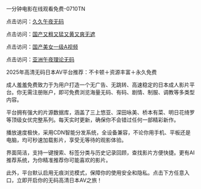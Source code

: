 一分钟电影在线观看免费-0710TN

点击访问：<a href="https://heiliaozj3tjd.pages.dev">久久午夜无码</a>

点击访问：<a href="https://heiliaoll4qsx.pages.dev">国产又粗又猛又黄又爽无遮</a>

点击访问：<a href="https://heiliaowzu4ur.pages.dev">国产美女一级A视频</a>

点击访问：<a href="https://heiliaoe8ajia.pages.dev">亚洲午夜理论无码</a>

2025年高清无码日本AV平台推荐：不卡顿＋资源丰富＋永久免费

成人羞羞免费致力于为用户打造一个无广告、无跳转、高速稳定的日本成人影片平台。你无需注册账户，即可免费浏览海量无码、有码、剧情、制服、调教等多类型内容。

平台拥有强大的片源数据库，涵盖了三上悠亚、深田咏美、桥本有菜、明日花绮罗等顶级女优完整系列。每天实时更新，确保你不会错过任何一部精彩新作。

播放速度极快，采用CDN智能分发系统，全设备兼容，不论你用手机、平板还是电脑，均可秒速加载影片，享受无等待的观影体验。

界面简洁，支持一键搜索、标签分类与历史记录回顾，查找影片方便快捷。更有AI推荐系统，为你精准推荐你可能喜欢的影片。

此外，平台默认启用无痕浏览模式，保障你的使用安全和隐私。点击下方任意入口，立即开启你的无码高清日本AV之旅！

<span style="display:none;">[Canonical link]  ( https://github.com/thhh2611/riben1222222 ）</span> 
